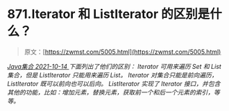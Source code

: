 <!--yml
category: 未分类
date: 0001-01-01 00:00:00
--->

# 871.Iterator 和 ListIterator 的区别是什么？

> 原文：[https://zwmst.com/5005.html](https://zwmst.com/5005.html)

   [ *Java集合* ](https://zwmst.com/java%e9%9b%86%e5%90%88)*[ <time datetime="2021-10-14T23:28:49+08:00"> 2021-10-14 </time> ](https://zwmst.com/5005.html)  下面列出了他们的区别：
Iterator 可用来遍历 Set 和 List 集合，但是 ListIterator 只能用来遍历 List。
Iterator 对集合只能是前向遍历，ListIterator 既可以前向也可以后向。
ListIterator 实现了 Iterator 接口，并包含其他的功能，比如：增加元素，替换元素，获取前一个和后一个元素的索引，等等。*
